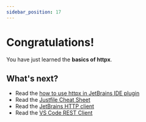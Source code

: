 ```yaml
---
sidebar_position: 17
---
```


# Congratulations!

You have just learned the **basics of httpx**.

## What's next?

- Read the [how to use httpx in JetBrains IDE plugin](../jetbrains-plugin.md)
- Read the [Justfile Cheat Sheet](https://cheatography.com/linux-china/cheat-sheets/httpx/)
- Read the [JetBrains HTTP client](https://www.jetbrains.com/help/idea/http-client-in-product-code-editor.html)
- Read the [VS Code REST Client](https://marketplace.visualstudio.com/items?itemName=humao.rest-client)
